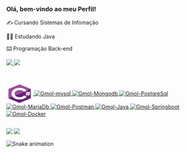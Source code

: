 ### Olá, bem-vindo ao meu Perfil!

✍️ Cursando Sistemas de Infomação

👨‍💻 Estudando Java

⌨️ Programação Back-end

<div>
  <a href="https://github.com/GabrielVMol">
  <img height="149em" src="https://github-readme-stats.vercel.app/api?username=gabrielvmol&show_icons=true&theme=nightowl&include_all_commits=true&count_private=true"/>
  <img height="149em" src="https://github-readme-stats.vercel.app/api/top-langs/?username=gabrielvmol&layout=compact&langs_count=7&theme=nightowl"/>
</div>
  
  ##
  
<div style="display: inline_block"><br>
  <img align="center" alt="Gmol-Csharp" height="50" width="70" src="https://raw.githubusercontent.com/devicons/devicon/master/icons/csharp/csharp-original.svg">
  <img align="center" alt="Gmol-mysql" height="50" width="80" src="https://img.shields.io/badge/MySQL-005C84?style=for-the-badge&logo=mysql&logoColor=white">
  <img align="center" alt="Gmol-Mongodb" height="50" width="80" src="https://img.shields.io/badge/MongoDB-4EA94B?style=for-the-badge&logo=mongodb&logoColor=white">
  <img align="center" alt="Gmol-PostgreSql" height="50" width="110" src="https://img.shields.io/badge/PostgreSQL-316192?style=for-the-badge&logo=postgresql&logoColor=white">
  <img align="center" alt="Gmol-MariaDb" height="50" width="80" src="https://img.shields.io/badge/MariaDB-003545?style=for-the-badge&logo=mariadb&logoColor=whit">
  <img align="center" alt="Gmol-Postman" height="50" width="80" src="https://img.shields.io/badge/Postman-FF6C37?style=for-the-badge&logo=Postman&logoColor=white">
  <img align="center" alt="Gmol-Java" height="50" width="80" src="https://img.shields.io/badge/Java-ED8B00?style=for-the-badge&logo=java&logoColor=white">
  <img align="center" alt="Gmol-Springboot" height="50" width="80" src="https://img.shields.io/badge/Spring_Boot-F2F4F9?style=for-the-badge&logo=spring-boot">
  <img align="center" alt="Gmol-Docker" height="50" width="70" src="https://img.shields.io/badge/Docker-2CA5E0?style=for-the-badge&logo=docker&logoColor=white">

</div>
  
 
  ##
  
  <div>
  <a href = "mailto:gabriel@live.com"><img src="https://img.shields.io/badge/-Gmail-%23333?style=for-the-badge&logo=gmail&logoColor=white" target="_blank"></a>  
  <a href="https://www.linkedin.com/in/gabriel-vinicius-mol-libaneo-598234137/" target="_blank"><img src="https://img.shields.io/badge/-LinkedIn-%230077B5?style=for-the-badge&logo=linkedin&logoColor=white" target="_blank"></a>     
  </div>
 
  ![Snake animation](https://github.com/GabrielVMol/GabrielVMol/blob/output/github-contribution-grid-snake.svg)
